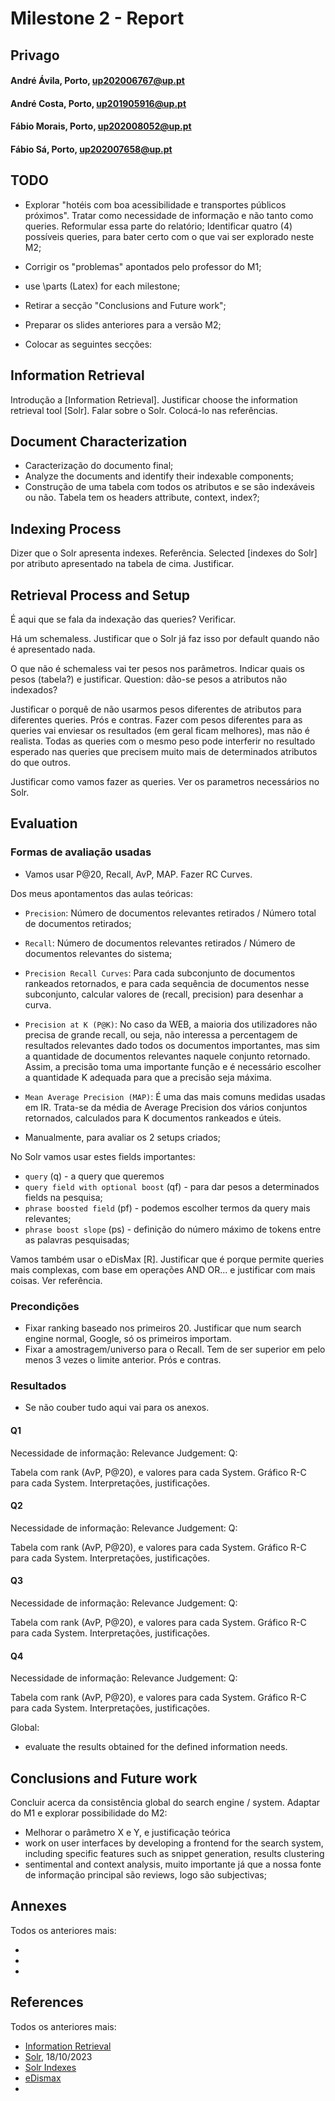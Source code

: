 # Milestone 2 - Report

## Privago

#### André Ávila, Porto, up202006767@up.pt
#### André Costa, Porto, up201905916@up.pt
#### Fábio Morais, Porto, up202008052@up.pt
#### Fábio Sá, Porto, up202007658@up.pt

## TODO

- Explorar "hotéis com boa acessibilidade e transportes públicos próximos". Tratar como necessidade de informação e não tanto como queries. Reformular essa parte do relatório; Identificar quatro (4) possíveis queries, para bater certo com o que vai ser explorado neste M2;
- Corrigir os "problemas" apontados pelo professor do M1;
- use \parts (Latex) for each milestone;
- Retirar a secção "Conclusions and Future work";
- Preparar os slides anteriores para a versão M2;

- Colocar as seguintes secções:

## Information Retrieval

Introdução a [Information Retrieval]. Justificar choose the information retrieval tool [Solr]. Falar sobre o Solr. Colocá-lo nas referências.

## Document Characterization

- Caracterização do documento final;
- Analyze the documents and identify their indexable components;
- Construção de uma tabela com todos os atributos e se são indexáveis ou não. Tabela tem os headers attribute, context, index?;

## Indexing Process

Dizer que o Solr apresenta indexes. Referência.
Selected [indexes do Solr] por atributo apresentado na tabela de cima. Justificar.

## Retrieval Process and Setup

É aqui que se fala da indexação das queries? Verificar.

Há um schemaless. Justificar que o Solr já faz isso por default quando não é apresentado nada.

O que não é schemaless vai ter pesos nos parâmetros. Indicar quais os pesos (tabela?) e justificar. Question: dão-se pesos a atributos não indexados?

Justificar o porquê de não usarmos pesos diferentes de atributos para diferentes queries. Prós e contras. Fazer com pesos diferentes para as queries vai enviesar os resultados (em geral ficam melhores), mas não é realista. Todas as queries com o mesmo peso pode interferir no resultado esperado nas queries que precisem muito mais de determinados atributos do que outros. 

Justificar como vamos fazer as queries. Ver os parametros necessários no Solr.

## Evaluation

### Formas de avaliação usadas

- Vamos usar P@20, Recall, AvP, MAP. Fazer RC Curves.

Dos meus apontamentos das aulas teóricas:

- `Precision`: Número de documentos relevantes retirados / Número total de documentos retirados;
- `Recall`: Número de documentos relevantes retirados / Número de documentos relevantes do sistema;
- `Precision Recall Curves`: Para cada subconjunto de documentos rankeados retornados, e para cada sequência de documentos nesse subconjunto, calcular valores de (recall, precision) para desenhar a curva.
- `Precision at K (P@K)`: No caso da WEB, a maioria dos utilizadores não precisa de grande recall, ou seja, não interessa a percentagem de resultados relevantes dado todos os documentos importantes, mas sim a quantidade de documentos relevantes naquele conjunto retornado. Assim, a precisão toma uma importante função e é necessário escolher a quantidade K adequada para que a precisão seja máxima.
- `Mean Average Precision (MAP)`: É uma das mais comuns medidas usadas em IR. Trata-se da média de Average Precision dos vários conjuntos retornados, calculados para K documentos rankeados e úteis.

- Manualmente, para avaliar os 2 setups criados;

No Solr vamos usar estes fields importantes:

- `query` (q) - a query que queremos
- `query field with optional boost` (qf) - para dar pesos a determinados fields na pesquisa;
- `phrase boosted field` (pf) - podemos escolher termos da query mais relevantes;
- `phrase boost slope` (ps) - definição do número máximo de tokens entre as palavras pesquisadas;

Vamos também usar o eDisMax [R]. Justificar que é porque permite queries mais complexas, com base em operações AND OR... e justificar com mais coisas. Ver referência.

### Precondições

- Fixar ranking baseado nos primeiros 20. Justificar que num search engine normal, Google, só os primeiros importam.
- Fixar a amostragem/universo para o Recall. Tem de ser superior em pelo menos 3 vezes o limite anterior. Prós e contras.

### Resultados

- Se não couber tudo aqui vai para os anexos.

#### Q1

Necessidade de informação:
Relevance Judgement:
Q:

Tabela com rank (AvP, P@20), e valores para cada System.
Gráfico R-C para cada System.
Interpretações, justificações.

#### Q2

Necessidade de informação:
Relevance Judgement:
Q:

Tabela com rank (AvP, P@20), e valores para cada System.
Gráfico R-C para cada System.
Interpretações, justificações.

#### Q3

Necessidade de informação:
Relevance Judgement:
Q:

Tabela com rank (AvP, P@20), e valores para cada System.
Gráfico R-C para cada System.
Interpretações, justificações.

#### Q4

Necessidade de informação:
Relevance Judgement:
Q:

Tabela com rank (AvP, P@20), e valores para cada System.
Gráfico R-C para cada System.
Interpretações, justificações.

Global:
- evaluate the results obtained for the defined information needs.

## Conclusions and Future work

Concluir acerca da consistência global do search engine / system.
Adaptar do M1 e explorar possibilidade do M2:
- Melhorar o parâmetro X e Y, e justificação teórica
- work on user interfaces by developing a frontend for the search system, including specific features such as snippet generation, results clustering
- sentimental and context analysis, muito importante já que a nossa fonte de informação principal são reviews, logo são subjectivas;

## Annexes

Todos os anteriores mais:

-
-
-

## References

Todos os anteriores mais:

- [Information Retrieval](link)
- [Solr](https://solr.apache.org/guide/6_6/introduction-to-solr-indexing.html), 18/10/2023
- [Solr Indexes]()
- [eDismax](https://solr.apache.org/guide/7_7/the-extended-dismax-query-parser.html)
-